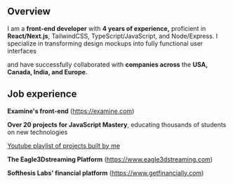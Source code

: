 ## Overview

 I am a **front-end developer** with **4 years of experience,** proficient in **React/Next.js**, TailwindCSS, TypeScript/JavaScript, and Node/Express. I specialize in transforming design mockups into fully functional user interfaces
 
 and have successfully collaborated with **companies across** the **USA, Canada, India, and Europe.**

## Job experience

 **Examine's front-end** (https://examine.com)
 
 **Over 20 projects for JavaScript Mastery**, educating thousands of students on new technologies 
 
[Youtube playlist of projects built by me](https://www.youtube.com/playlist?list=PL6QREj8te1P6wX9m5KnicnDVEucbOPsqR)
 
 **The Eagle3Dstreaming Platform** (https://www.eagle3dstreaming.com)
 
**Softhesis Labs' financial platform** (https://www.getfinancially.com)
